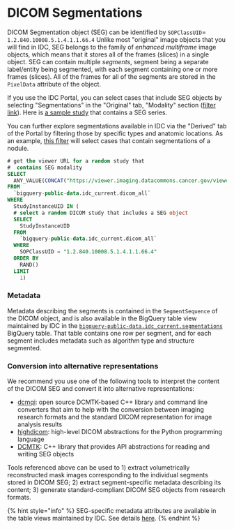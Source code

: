 # DICOM Segmentations

DICOM Segmentation object (SEG) can be identified by `SOPClassUID`= `1.2.840.10008.5.1.4.1.1.66.4` Unlike most "original" image objects that you will find in IDC, SEG belongs to the family of _enhanced multiframe_ image objects, which means that it stores all of the frames (slices) in a single object. SEG can contain multiple _segments_, segment being a separate label/entity being segmented, with each segment containing one or more frames (slices). All of the frames for all of the segments are stored in the `PixelData` attribute of the object.

If you use the IDC Portal, you can select cases that include SEG objects by selecting "Segmentations" in the "Original" tab, "Modality" section ([filter link](https://portal.imaging.datacommons.cancer.gov/explore/filters/?Modality\_op=OR\&Modality=SEG)). Here is [a sample study](https://viewer.imaging.datacommons.cancer.gov/viewer/1.3.6.1.4.1.14519.5.2.1.7311.5101.170561193612723093192571245493?seriesInstanceUID=1.3.6.1.4.1.14519.5.2.1.7311.5101.206828891270520544417996275680,1.2.276.0.7230010.3.1.3.1070885483.15960.1599120307.701) that contains a SEG series.

You can further explore segmentations available in IDC via the "Derived" tab of the Portal by filtering those by specific types and anatomic locations. As an example, [this filter](https://portal.imaging.datacommons.cancer.gov/explore/filters/?SegmentedPropertyTypeCodeSequence=27925004) will select cases that contain segmentations of a nodule.

```sql
# get the viewer URL for a random study that 
#  contains SEG modality
SELECT
  ANY_VALUE(CONCAT("https://viewer.imaging.datacommons.cancer.gov/viewer/", StudyInstanceUID)) as viewer_url
FROM
  `bigquery-public-data.idc_current.dicom_all`
WHERE
  StudyInstanceUID IN (
  # select a random DICOM study that includes a SEG object
  SELECT
    StudyInstanceUID
  FROM
    `bigquery-public-data.idc_current.dicom_all`
  WHERE
    SOPClassUID = "1.2.840.10008.5.1.4.1.1.66.4"
  ORDER BY
    RAND()
  LIMIT
    1)
```

### Metadata

Metadata describing the segments is contained in the `SegmentSequence` of the DICOM object, and is also available in the BigQuery table view maintained by IDC in the [`bigquery-public-data.idc_current.segmentations`](https://console.cloud.google.com/bigquery?p=bigquery-public-data\&d=idc\_current\&t=segmentations\&page=table) BigQuery table. That table contains one row per segment, and for each segment includes metadata such as algorithm type and structure segmented.

### Conversion into alternative representations

We recommend you use one of the following tools to interpret the content of the DICOM SEG and convert it into alternative representations:

* [dcmqi](https://github.com/QIICR/dcmqi): open source DCMTK-based C++ library and command line converters that aim to help with the conversion between imaging research formats and the standard DICOM representation for image analysis results
* [highdicom](https://github.com/MGHComputationalPathology/highdicom): high-level DICOM abstractions for the Python programming language
* [DCMTK](https://dicom.offis.de/dcmtk.php.en): C++ library that provides API abstractions for reading and writing SEG objects

Tools referenced above can be used to 1) extract volumetrically reconstructed mask images corresponding to the individual segments stored in DICOM SEG; 2) extract segment-specific metadata describing its content; 3) generate standard-compliant DICOM SEG objects from research formats.

{% hint style="info" %}
SEG-specific metadata attributes are available in the table views maintained by IDC. See details [here](../../data/organization-of-data/organization-of-data-v1.md).
{% endhint %}
